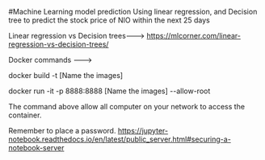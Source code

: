 
#Machine Learning model prediction
Using linear regression, and Decision tree to predict the stock price of NIO within the next 25 days

Linear regression vs Decision trees--->
https://mlcorner.com/linear-regression-vs-decision-trees/

Docker commands --->

docker build -t [Name the images]

docker run -it -p 8888:8888 [Name the images] --allow-root 

The command above allow all computer on your network to access the container.


Remember to place a password.
https://jupyter-notebook.readthedocs.io/en/latest/public_server.html#securing-a-notebook-server

